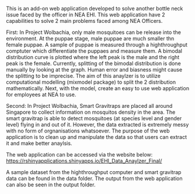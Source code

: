 This is an add-on web application developed to solve another bottle neck issue faced by the officer in NEA EHI. This web application have 2 capabilities to solve 2 main problems faced among NEA Officers. 

First:
In Project Wolbachia, only male mosquitoes can be release into the environment. At the puppae stage, male puppae are much smaller thn female puppae. 
A sample of puppae is measured through a highthroughput comptuter which differentiate the puppaes and measure them. A bimodal distribution curve is plotted where the left peak is the male and the right peak is the female. 
Currently, splitting of the bimodal distribution is done manually by looking at the graph. Human error and biasness might cause the splitting to be imprecise. 
The aim of this anaylzer is to utilize computational modelling (mixmodel package) to split the 2 distribution mathematically. Next, with the model, create an easy to use web application for employees at NEA to use.

Second:
In Project Wolbachia, Smart Gravitraps are placed all around Singapore to collect information on mosquitos density in the area. The smart gravitrap is able to detect mosquitoes (at species level and gender level) flying in and out of it. 
However, the data extracted is extremely messy with no form of orgnanisations whatsoever. The purpose of the web application is to clean up and manipulate the data so that users can extract it and make better anaylsis. 


The web application can be accessed via the website below: https://rshinyapplications.shinyapps.io/EHI_Data_Anaylzer_Final/

A sample dataset from the highthroughput computer and smart gravitrap data can be found in the data folder.
The output from the web application can also be seen in the output folder.  
